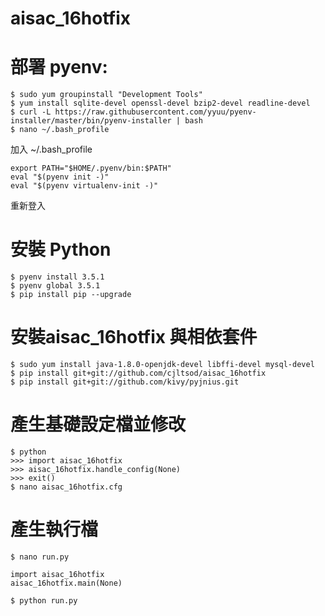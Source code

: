 # aisac_16hotfix

# 部署 pyenv:
```
$ sudo yum groupinstall "Development Tools"
$ yum install sqlite-devel openssl-devel bzip2-devel readline-devel
$ curl -L https://raw.githubusercontent.com/yyuu/pyenv-installer/master/bin/pyenv-installer | bash
$ nano ~/.bash_profile
```
加入 ~/.bash_profile
```
export PATH="$HOME/.pyenv/bin:$PATH"
eval "$(pyenv init -)"
eval "$(pyenv virtualenv-init -)"
```
重新登入

# 安裝 Python
```
$ pyenv install 3.5.1
$ pyenv global 3.5.1
$ pip install pip --upgrade
```

# 安裝aisac_16hotfix 與相依套件
```
$ sudo yum install java-1.8.0-openjdk-devel libffi-devel mysql-devel
$ pip install git+git://github.com/cjltsod/aisac_16hotfix
$ pip install git+git://github.com/kivy/pyjnius.git
```

# 產生基礎設定檔並修改
```
$ python
>>> import aisac_16hotfix
>>> aisac_16hotfix.handle_config(None)
>>> exit()
$ nano aisac_16hotfix.cfg
```

# 產生執行檔
```$ nano run.py```
```
import aisac_16hotfix
aisac_16hotfix.main(None)
```
```$ python run.py```
